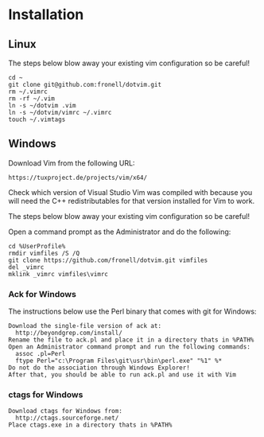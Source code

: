 # Installation
## Linux

The steps below blow away your existing vim configuration so be careful!

    cd ~
    git clone git@github.com:fronell/dotvim.git
    rm ~/.vimrc
    rm -rf ~/.vim
    ln -s ~/dotvim .vim
    ln -s ~/dotvim/vimrc ~/.vimrc
    touch ~/.vimtags

## Windows

Download Vim from the following URL:

    https://tuxproject.de/projects/vim/x64/

Check which version of Visual Studio Vim was compiled with because you will need
the C++ redistributables for that version installed for Vim to work.

The steps below blow away your existing vim configuration so be careful!

Open a command prompt as the Administrator and do the following:

    cd %UserProfile%
    rmdir vimfiles /S /Q
    git clone https://github.com/fronell/dotvim.git vimfiles
    del _vimrc
    mklink _vimrc vimfiles\vimrc

### Ack for Windows

The instructions below use the Perl binary that comes with git for Windows:

    Download the single-file version of ack at:
      http://beyondgrep.com/install/
    Rename the file to ack.pl and place it in a directory thats in %PATH%
    Open an Administrator command prompt and run the following commands:
      assoc .pl=Perl
      ftype Perl="c:\Program Files\git\usr\bin\perl.exe" "%1" %*
    Do not do the association through Windows Explorer!
    After that, you should be able to run ack.pl and use it with Vim

### ctags for Windows

    Download ctags for Windows from:
      http://ctags.sourceforge.net/
    Place ctags.exe in a directory thats in %PATH%
